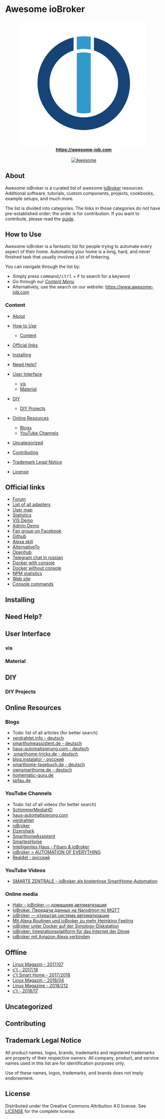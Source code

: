 # Awesome ioBroker

<div align="center">
  <img width="400" src="images/awesome-iobroker.svg" alt="Awesome ioBroker">
  <br>
  <a href="https://awesome-iob.com"><strong>https://awesome-iob.com</strong></a>
  <br>
  <br>
  <a href="https://github.com/sindresorhus/awesome#readme" target="_blank">
    <img alt="Awesome" src="https://awesome.re/badge.svg">
  </a>
</div>

## About

Awesome ioBroker is a curated list of awesome
[ioBroker](https://iobroker.net) resources.
Additional software, tutorials, custom components, projects, cookbooks, example setups, and much more.

The list is divided into categories. The links in those categories do not have
pre-established order; the order is for contribution. If you want to contribute,
please read the [guide](CONTRIBUTING.md).

## How to Use

Awesome ioBroker is a fantastic list for people trying to automate every
aspect of their home. Automating your home is a long, hard, and never finished
task that usually involves a lot of tinkering.

You can navigate through the list by:

- Simply press <kbd>command/ctrl</kbd> + <kbd>F</kbd> to search for a keyword
- Go through our [_Content Menu_](#content)
- Alternatively, use the search on our website: <https://www.awesome-iob.com>

### Content
- [About](#about)
- [How to Use](#how-to-use)
    - [Content](#content)

- [Official links](#official-links)
- [Installing](#installing)
- [Need Help?](#need-help)
- [User Interface](#user-interface)
    - [vis](#screenshots-vis)
    - [Material](#screenshots-material)
- [DIY](#diy)
    - [DIY Projects](#diy-projects)
- [Online Resources](#online-resources)
    - [Blogs](#blogs)
    - [YouTube Channels](#youtube-channels)
- [Uncategorized](#uncategorized)
- [Contributing](#contributing)
- [Trademark Legal Notice](#trademark-legal-notice)
- [License](#license)

## Official links
- [Forum](https://forum.iobroker.net)
- [List of all adapters](http://download.iobroker.net/list.html)
- [User map](http://download.iobroker.net/map.html)
- [Statistics](http://download.iobroker.net/stat.html)
- [VIS Demo](https://iobroker.click/)
- [Admin Demo](http://iobroker.click/)
- [Fan group on Facebook](https://www.facebook.com/groups/440499112958264)
- [Github](https://github.com/ioBroker)
- [Alexa skill](https://www.amazon.de/gp/product/B01MRXCC3J)
- [AlternativeTo](http://alternativeto.net/software/iobroker/)
- [Openhub](https://www.openhub.net/p/ioBroker)
- [Telegram chat in russian](https://t.me/SmartsHome)
- [Docker with console](https://hub.docker.com/r/buanet/iobroker/)
- [Docker without console](https://hub.docker.com/r/iobroker/iobroker/)
- [NPM statistics](https://npm-stat.com/charts.html?package=iobroker.admin)
- [Web site](http://iobroker.net/)
- [Console commands](https://github.com/ioBroker/ioBroker/wiki/Console-commands)

## Installing

## Need Help?

## User Interface

### vis


### Material

## DIY

### DIY Projects

## Online Resources

### Blogs
- Todo: list of all articles (for better search)
- [verdrahtet.info - deutsch](https://www.verdrahtet.info/category/iobroker/)
- [smarthomeassistent.de - deutsch](https://www.smarthomeassistent.de/anleitung/iobroker/)
- [haus-automatisierung.com - deutsch](https://haus-automatisierung.com/blog/)
- [.smarthome-tricks.de - deutsch](https://www.smarthome-tricks.de/software-iobroker/)
- [blog.instalator - русский](https://blog.instalator.ru/archives/category/smart-house/iobroker)
- [smarthome-tagebuch.de - deutsch](https://smarthome-tagebuch.de/)
- [ownsmarthome.de - deutsch](https://ownsmarthome.de/category/iobroker/)
- [homematic-guru.de](https://homematic-guru.de/category/iobroker)
- [spfau.de](https://www.spfau.de/cms/category/smarthome/iobroker/)

### YouTube Channels
- Todo: list of all videos (for better search)
- [SchimmerMediaHD](https://www.youtube.com/user/SchimmerMediaHD/featured)
- [haus-automatisierung.com](https://www.youtube.com/channel/UCRDCsZvUg75Bibp9qYbHivw/featured)
- [verdrahtet](https://www.youtube.com/channel/UCYh0OOdITnYFgkO_vjuvupA)
- [ioBroker](https://www.youtube.com/channel/UCpZRrUCA-D4KDLgGM5GL4Iw)
- [Elzershark](https://www.youtube.com/user/MrElzershark/playlists)
- [SmarthomeAssistent](https://www.youtube.com/watch?v=GeAeHZ2sNyU&list=PL0nObA7djdaVbMn4jtSwLlNyB66hWQePa)
- [SmartesHome](https://www.youtube.com/channel/UCGlzLeZZ5fE2kSRh_h97uEg)
- [Intelligentes Haus - Fibaro & ioBroker](https://www.youtube.com/watch?v=lk4pkofpZ4s&list=PLYnn5RwiVU50YdVVR4MgS0_NEQUdcpNM4)
- [ioBroker = AUTOMATION OF EVERYTHING](https://www.youtube.com/channel/UC3ltrnRF7twT9-sDXdTv3ng)
- [Real4el - русский](https://www.youtube.com/user/Real4el)

### YouTube Videos
- [SMARTE ZENTRALE - ioBroker als kostenlose SmartHome-Automation](https://www.youtube.com/watch?v=ZMWy0tpjSOI)

### Online media
- [Habr - ioBroker — домашняя автоматизация](https://habr.com/post/402767/)
- [IoBroker. Передача данных на Narodmon по MQTT](https://itbru.ru/index.php/2018/02/09/iobroker-narodmon-mqtt/)
- [ioBroker — открытая система автоматизации](https://www.indahomekit.ru/2018/03/26/iobroker-v-otkrtaya-sistema-avtomatizatsii/)
- [Mit Alexa Routinen und ioBroker zu mehr Heimkino Feeling](https://meinsmarthome.blog/mit-alexa-mehr-heimkino-feeling/)
- [ioBroker unter Docker auf der Synology-Diskstation](https://buanet.de/2017/09/iobroker-unter-docker-auf-der-synology-diskstation/)
- [ioBroker: Integrationsplattform für das Internet der Dinge](https://www.homeandsmart.de/iobroker-integrations-plattform-iot)
- [ioBroker mit Amazon Alexa verbinden](https://www.homeandsmart.de/iobroker-mit-alexa-verbinden)

## Offline
- [Linux Magazin - 2017/07](http://www.linux-magazin.de/ausgaben/2017/07/io-broker/)
- [c't - 2017/18](https://www.heise.de/ct/ausgabe/2017-18-Erste-Schritte-mit-der-Smart-Home-Steuersoftware-ioBroker-3798362.html)
- [c't Smart Home - 2017/2018](https://shop.heise.de/katalog/ct-wissen-smart-home-2017)
- [Linux Magazin - 2018/04](http://www.linux-magazin.de/ausgaben/2018/04/io-broker/)
- [Linux Magazine - 2018/212](http://www.linux-magazine.com/Issues/2018/212/ioBroker)
- [c't - 2018/17](https://www.heise.de/ct/ausgabe/2018-17-Die-wichtigsten-Neuerungen-der-Smart-Home-Steuersoftware-ioBroker-4124211.html?wt_mc=print.ct.2018.17.34#zsdb-article-links)

## Uncategorized

## Contributing

## Trademark Legal Notice

All product names, logos, brands, trademarks and registered trademarks are
property of their respective owners. All company, product, and service names
used in this list are for identification purposes only.

Use of these names, logos, trademarks, and brands does not imply endorsement.

## License

Distributed under the Creative Commons Attribution 4.0 license.
See [LICENSE](https://github.com/frenck/awesome-home-assistant/blob/master/LICENSE.md) for
the complete license.